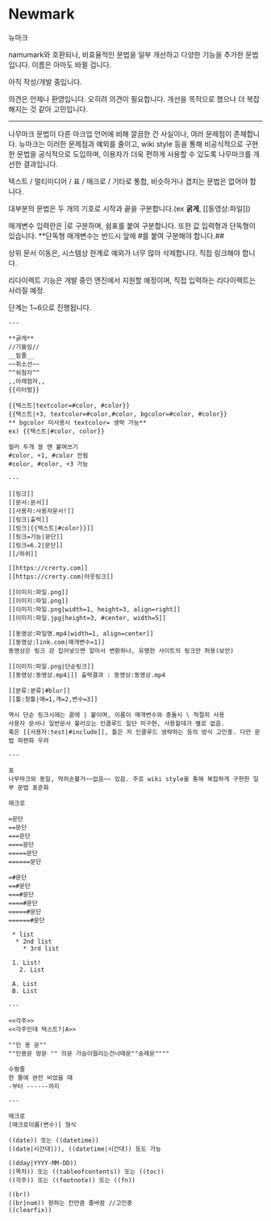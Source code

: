 # Newmark
뉴마크

namumark와 호환되나, 비효율적인 문법을 일부 개선하고 다양한 기능을 추가한 문법입니다.
이름은 아마도 바뀔 겁니다.

아직 작성/개발 중입니다.

의견은 언제나 환영입니다. 오히려 의견이 필요합니다. 개선을 목적으로 했으나 더 복잡해지는 것 같아 고민입니다.

-----

나무마크 문법이 다른 마크업 언어에 비해 깔끔한 건 사실이나, 여러 문제점이 존재합니다. 뉴마크는 이러한 문제점과 예외를 줄이고, wiki style 등을 통해 비공식적으로 구현한 문법을 공식적으로 도입하며, 이용자가 더욱 편하게 사용할 수 있도록 나무마크를 개선한 결과입니다.

텍스트 / 멀티미디어 / 표 / 매크로 / 기타로 통합, 비슷하거나 겹치는 문법은 없어야 합니다.

대부분의 문법은 두 개의 기호로 시작과 끝을 구분합니다.(ex **굵게**, [[동영상:파일]])

매개변수 입력란은 |로 구분하며, 쉼표를 붙여 구분합니다. 또한 값 입력형과 단독형이 있습니다. **단독형 매개변수는 반드시 앞에 #를 붙여 구분해야 합니다.##

상위 문서 이동은, 시스템상 한계로 예외가 너무 많아 삭제합니다. 직접 링크해야 합니다.

리다이렉트 기능은 개발 중인 엔진에서 지원할 예정이며, 직접 입력하는 리다이렉트는 사라질 예정.

단계는 1~6으로 진행됩니다.

```
---

**굵게**
//기울임//
__밑줄__
~~취소선~~
^^위첨자^^
,,아래첨자,,
{{리터럴}}

{{텍스트|textcolor=#color, #color}}
{{텍스트|+3, textcolor=#color,#color, bgcolor=#color, #color}}
** bgcolor 미사용시 textcolor= 생략 가능**
ex) {{텍스트|#color, color}}

컬러 두개 쓸 땐 붙여쓰기
#color, +1, #color 안됨
#color, #color, +3 가능

---

[[링크]]
[[문서:문서]]
[[사용자:사용자문서!]]
[[링크|출력]]
[[링크|{{텍스트|#color}}]]
[[링크=기능|문단]]
[[링크=6.2|문단]]
[[/하위]]

[[https://crerty.com]]
[[https://crerty.com|아웃링크]] 

[[이미지:파일.png]]
[[이미지:파일.png]]
[[이미지:파일.png|width=1, height=3, align=right]]
[[이미지:파일.jpg|height=3, #center, width=5]]

[[동영상:파일명.mp4|width=1, align=center]]
[[동영상:link.com|매개변수=1]]
동영상은 링크 걍 집어넣으면 알아서 변환하나, 유명한 사이트의 링크만 허용(보안)

[[이미지:파일.png|단순링크]]
[[동영상:동영상.mp4|]] 출력결과 : 동영상:동영상.mp4

[[분류:분류|#blur]]
[[틀:창틀|매=1,개=2,변수=3]]

역시 단순 링크시에는 끝에 | 붙이며, 이름이 매개변수와 충돌시 \ 적절히 사용
사용자 문서나 일반문서 불러오는 인클루드 일단 미구현, 사용할데가 별로 없음.
혹은 [[사용자:test|#include]], 틀은 저 인클루드 생략하는 등의 방식 고민중. 다만 문법 파편화 우려

---

표
나무마크와 동일, 딱히손볼거~~없음~~ 있음. 주로 wiki style을 통해 복잡하게 구현한 일부 문법 표준화

매크로

=문단
==문단
===문단
====문단
=====문단
======문단

=#문단
==#문단
===#문단
====#문단
=====#문단
======#문단

 * list
  * 2nd list
    * 3rd list

 1. List!
   2. List

 A. List
 B. List

---

<<각주>>
<<각주인데 텍스트?|A>>

""인 용 문""
""인용문 방문 "" 의문 가슴이떨리는건너때문""숭례문""""

수평줄
한 줄에 완전 비었을 때
-부터 ------까지

---

매크로
[매크로이름(변수)] 형식

((date)) 또는 ((datetime))
((date|시간대))), ((datetime|시간대)) 등도 가능

((dday|YYYY-MM-DD))
((목차)) 또는 ((tableofcontents)) 또는 ((toc))
((각주)) 또는 ((footnote)) 또는 ((fn))

((br))
((br|num)) 원하는 칸만큼 줄바꿈 //고민중
((clearfix))
